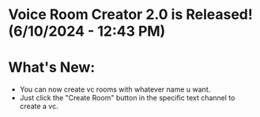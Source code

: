 # Voice Room Creator 2.0 is Released! (6/10/2024 - 12:43 PM)

# What's New:

- You can now create vc rooms with whatever name u want.
- Just click the "Create Room" button in the specific text channel to create a vc.
